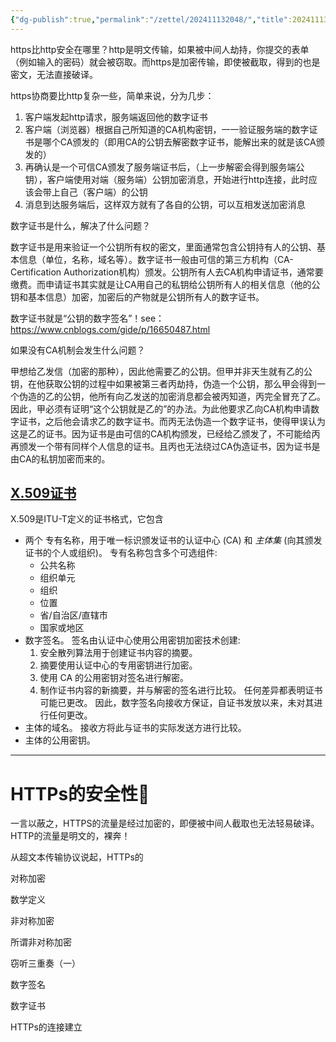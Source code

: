 ```yaml
---
{"dg-publish":true,"permalink":"/zettel/202411132048/","title":202411132048,"tags":["数字签名","数字证书","安全","非对称加密","http","https"],"created":"2024-11-13T20:48:08+08:00"}
---
```



https比http安全在哪里？http是明文传输，如果被中间人劫持，你提交的表单（例如输入的密码）就会被窃取。而https是加密传输，即使被截取，得到的也是密文，无法直接破译。

https协商要比http复杂一些，简单来说，分为几步：

1. 客户端发起http请求，服务端返回他的数字证书
2. 客户端（浏览器）根据自己所知道的CA机构密钥，一一验证服务端的数字证书是哪个CA颁发的（即用CA的公钥去解密数字证书，能解出来的就是该CA颁发的）
3. 再确认是一个可信CA颁发了服务端证书后，（上一步解密会得到服务端公钥），客户端使用对端（服务端）公钥加密消息，开始进行http连接，此时应该会带上自己（客户端）的公钥
4. 消息到达服务端后，这样双方就有了各自的公钥，可以互相发送加密消息

数字证书是什么，解决了什么问题？

数字证书是用来验证一个公钥所有权的密文，里面通常包含公钥持有人的公钥、基本信息（单位，名称，域名等）。数字证书一般由可信的第三方机构（CA-Certification Authorization机构）颁发。公钥所有人去CA机构申请证书，通常要缴费。而申请证书其实就是让CA用自己的私钥给公钥所有人的相关信息（他的公钥和基本信息）加密，加密后的产物就是公钥所有人的数字证书。

数字证书就是“公钥的数字签名”！see：https://www.cnblogs.com/gide/p/16650487.html

如果没有CA机制会发生什么问题？

甲想给乙发信（加密的那种），因此他需要乙的公钥。但甲并非天生就有乙的公钥，在他获取公钥的过程中如果被第三者丙劫持，伪造一个公钥，那么甲会得到一个伪造的乙的公钥，他所有向乙发送的加密消息都会被丙知道，丙完全冒充了乙。因此，甲必须有证明“这个公钥就是乙的”的办法。为此他要求乙向CA机构申请数字证书，之后他会请求乙的数字证书。而丙无法伪造一个数字证书，使得甲误认为这是乙的证书。因为证书是由可信的CA机构颁发，已经给乙颁发了，不可能给丙再颁发一个带有同样个人信息的证书。且丙也无法绕过CA伪造证书，因为证书是由CA的私钥加密而来的。

[X.509证书](https://www.ibm.com/docs/zh/cics-ts/5.6?topic=certificates-x509)
---

X.509是ITU-T定义的证书格式，它包含

- 两个 专有名称，用于唯一标识颁发证书的认证中心 (CA) 和 *主体集* (向其颁发证书的个人或组织)。 专有名称包含多个可选组件:
    - 公共名称
    - 组织单元
    - 组织
    - 位置
    - 省/自治区/直辖市
    - 国家或地区
- 数字签名。 签名由认证中心使用公用密钥加密技术创建:
    1. 安全散列算法用于创建证书内容的摘要。
    2. 摘要使用认证中心的专用密钥进行加密。
    3. 使用 CA 的公用密钥对签名进行解密。
    4. 制作证书内容的新摘要，并与解密的签名进行比较。 任何差异都表明证书可能已更改。 因此，数字签名向接收方保证，自证书发放以来，未对其进行任何更改。
- 主体的域名。 接收方将此与证书的实际发送方进行比较。
- 主体的公用密钥。



---

HTTPs的安全性🔐
===

一言以蔽之，HTTPS的流量是经过加密的，即便被中间人截取也无法轻易破译。HTTP的流量是明文的，裸奔！

从超文本传输协议说起，HTTPs的

对称加密

数学定义

非对称加密

所谓非对称加密

窃听三重奏（一）

数字签名

数字证书

HTTPs的连接建立
